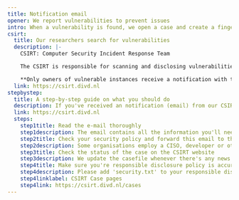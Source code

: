 ```yaml
---
title: Notification email
opener: We report vulnerabilities to prevent issues
intro: When a vulnerability is found, we open a case and create a fingerprint. A case is a record or file created to document and manage the process of addressing a specific vulnerability. A fingerprint serves as a unique identifier or signature for the vulnerability, aiding in the identification of affected systems. Subsequently, we start scanning to identify vulnerable instances and notify the owners of these systems. This structured approach ensures that vulnerabilities are systematically tracked, managed, and resolved.
csirt:
  title: Our researchers search for vulnerabilities
  description: |-
    CSIRT: Computer Security Incident Response Team

    The CSIRT is responsible for scanning and disclosing vulnerabilities identified by either DIVD researchers or third parties. Additionally, it alerts individuals about leaked credentials and manages our CVE Numbering Authority (CNA) functions.

    **Only owners of vulnerable instances receive a notification with the host information and mitigation steps.**
  link: https://csirt.divd.nl
stepbystep:
  title: A step-by-step guide on what you should do
  description: If you've received an notification (email) from our CSIRT, check whether the email address contains @divd.nl. This could be csirt@divd.nl, divd-case-number@csirt.divd.nl or a name-of-researcher@divd.nl (as some of our researchers prefer to send notifications from their personal DIVD account).
  link: https://csirt.divd.nl
  steps:
    step1title: Read the e-mail thoroughly
    step1description: The email contains all the information you'll need to take actions on this vulnerability. We always share the possible consequences when the vulnerability is exploited by a threat actor.
    step2title: Check your security policy and forward this email to the right person
    step2description: Some organisations employ a CISO, developer or other IT-team member, please inform the right person in your organisation about the vulnerability. If you don't have a contact who could help you out, please reply on our email and we'll do our best to help you out.
    step3title: Check the status of the case on the CSIRT website
    step3description: We update the casefile whenever there's any news on the vulnerability. This might be when a patch is available or, unfortunately, in some cases when there's no patch available yet we keep you updated on what type of mitigations you can take.
    step4title: Make sure you're responsible disclosure policy is accurate.
    step4description: Please add 'security.txt' to your responsible disclosure policy. You could use securitytxt.org to easily create a security.txt file and ask your administrator to add it in the source of the website.
    step4linklabel: CSIRT Case pages
    step4link: https://csirt.divd.nl/cases
---
```

